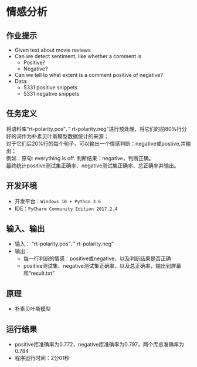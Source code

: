 # 情感分析
## 作业提示
- Given text about movie reviews
- Can we detect sentiment, like whether a comment is 
  * Positive? 
  * Negative?
- Can we tell to what extent is a comment positive of negative?  
- Data:
  * 5331 positive snippets
  * 5331 negative snippets  
## 任务定义
将语料库“rt-polarity.pos”、” rt-polarity.neg”进行预处理，将它们的前80%行分好的词作为朴素贝叶斯模型数据统计的来源；  
对于它们后20%行的每个句子，可以输出一个情感判断：negative或postive,并输出；  
例如：原句: everything is off. 判断结果：negative，判断正确。  
最终统计positive测试集正确率、negative测试集正确率、总正确率并输出。

## 开发环境
- 开发平台：`Windows 10 + Python 3.6`
- IDE：`PyCharm Community Edition 2017.2.4`
## 输入、输出
- 输入： “rt-polarity.pos”、” rt-polarity.neg”
- 输出：
     * 每一行判断的情感：positive或negative，以及判断结果是否正确
     * positive测试集、negative测试集正确率，以及总正确率，输出到屏幕和“result.txt”
## 原理
- 朴素贝叶斯模型
## 运行结果
- positive库准确率为0.772，negative库准确率为0.797，两个库总准确率为0.784
- 程序运行时间：2分01秒
